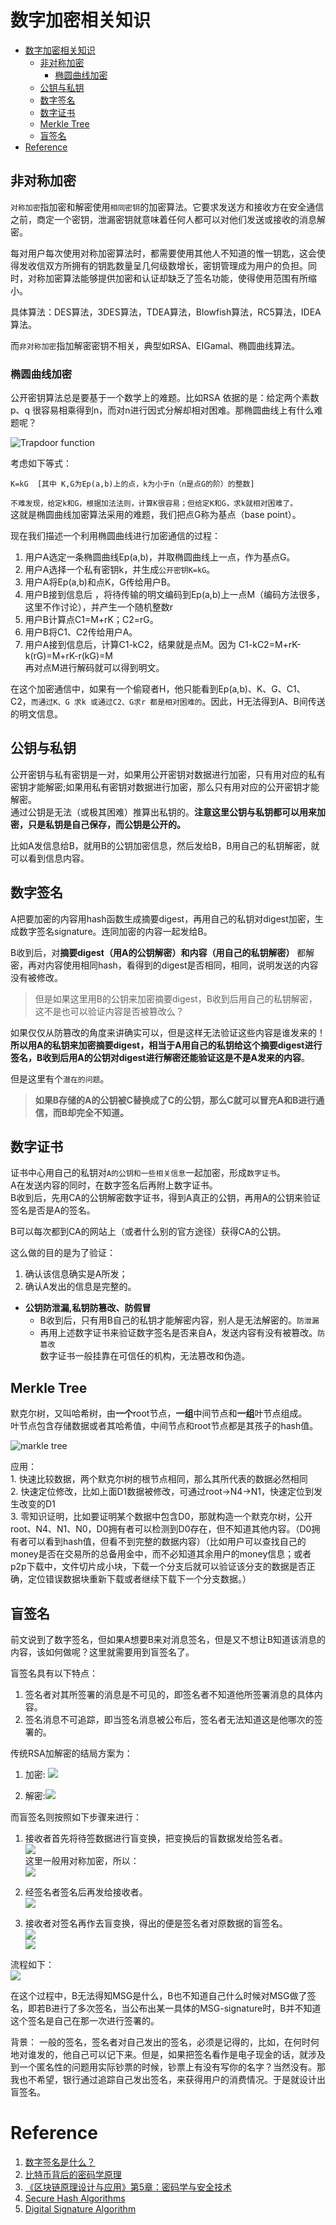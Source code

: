 # 数字加密相关知识
- [数字加密相关知识](#%E6%95%B0%E5%AD%97%E5%8A%A0%E5%AF%86%E7%9B%B8%E5%85%B3%E7%9F%A5%E8%AF%86)
  - [非对称加密](#%E9%9D%9E%E5%AF%B9%E7%A7%B0%E5%8A%A0%E5%AF%86)
    - [椭圆曲线加密](#%E6%A4%AD%E5%9C%86%E6%9B%B2%E7%BA%BF%E5%8A%A0%E5%AF%86)
  - [公钥与私钥](#%E5%85%AC%E9%92%A5%E4%B8%8E%E7%A7%81%E9%92%A5)
  - [数字签名](#%E6%95%B0%E5%AD%97%E7%AD%BE%E5%90%8D)
  - [数字证书](#%E6%95%B0%E5%AD%97%E8%AF%81%E4%B9%A6)
  - [Merkle Tree](#merkle-tree)
  - [盲签名](#%E7%9B%B2%E7%AD%BE%E5%90%8D)
- [Reference](#reference)


## 非对称加密

`对称加密`指加密和解密使用`相同密钥`的加密算法。它要求发送方和接收方在安全通信之前，商定一个密钥，泄漏密钥就意味着任何人都可以对他们发送或接收的消息解密。

每对用户每次使用对称加密算法时，都需要使用其他人不知道的惟一钥匙，这会使得发收信双方所拥有的钥匙数量呈几何级数增长，密钥管理成为用户的负担。同时，对称加密算法能够提供加密和认证却缺乏了签名功能，使得使用范围有所缩小。

具体算法：DES算法，3DES算法，TDEA算法，Blowfish算法，RC5算法，IDEA算法。

而`非对称加密`指加解密密钥不相关，典型如RSA、EIGamal、椭圆曲线算法。

### 椭圆曲线加密

公开密钥算法总是要基于一个数学上的难题。比如RSA 依据的是：给定两个素数p、q 很容易相乘得到n，而对n进行因式分解却相对困难。那椭圆曲线上有什么难题呢？

![Trapdoor function](https://upload.wikimedia.org/wikipedia/commons/thumb/8/8f/Trapdoor_permutation.svg/300px-Trapdoor_permutation.svg.png)

考虑如下等式：  

    K=kG  [其中 K,G为Ep(a,b)上的点，k为小于n（n是点G的阶）的整数]  

`不难发现，给定k和G，根据加法法则，计算K很容易；但给定K和G，求k就相对困难了。`  
这就是椭圆曲线加密算法采用的难题，我们把点G称为基点（base point）。  

现在我们描述一个利用椭圆曲线进行加密通信的过程：  

1.  用户A选定一条椭圆曲线Ep(a,b)，并取椭圆曲线上一点，作为基点G。
2.  用户A选择一个私有密钥k，并生成`公开密钥K=kG`。
3.  用户A将Ep(a,b)和点K，G传给用户B。
4.  用户B接到信息后 ，将待传输的明文编码到Ep(a,b)上一点M（编码方法很多，这里不作讨论），并产生一个随机整数r
5.  用户B计算点C1=M+rK；C2=rG。
6.  用户B将C1、C2传给用户A。
7.  用户A接到信息后，计算C1-kC2，结果就是点M。因为
    C1-kC2=M+rK-k(rG)=M+rK-r(kG)=M  
    再对点M进行解码就可以得到明文。

在这个加密通信中，如果有一个偷窥者H，他只能看到Ep(a,b)、K、G、C1、C2，`而通过K、G 求k 或通过C2、G求r 都是相对困难的`。因此，H无法得到A、B间传送的明文信息。

## 公钥与私钥

公开密钥与私有密钥是一对，如果用公开密钥对数据进行加密，只有用对应的私有密钥才能解密;如果用私有密钥对数据进行加密，那么只有用对应的公开密钥才能解密。  
通过公钥是无法（或极其困难）推算出私钥的。**注意这里公钥与私钥都可以用来加密，只是私钥是自己保存，而公钥是公开的。**

比如A发信息给B，就用B的公钥加密信息，然后发给B，B用自己的私钥解密，就可以看到信息内容。

## 数字签名

A把要加密的内容用hash函数生成摘要digest，再用自己的私钥对digest加密，生成数字签名signature。连同加密的内容一起发给B。  

B收到后，对**摘要digest（用A的公钥解密）**和**内容（用自己的私钥解密）** 都解密，再对内容使用相同hash，看得到的digest是否相同，相同，说明发送的内容没有被修改。  

>但是如果这里用B的公钥来加密摘要digest，B收到后用自己的私钥解密，这不是也可以验证内容是否被篡改么？

如果仅仅从防篡改的角度来讲确实可以，但是这样无法验证这些内容是谁发来的！**所以用A的私钥来加密摘要digest，相当于A用自己的私钥给这个摘要digest进行签名，B收到后用A的公钥对digest进行解密还能验证这是不是A发来的内容**。

但是这里有个`潜在的问题`。  

>**如果B存储的A的公钥被C替换成了C的公钥，那么C就可以冒充A和B进行通信，而B却完全不知道。**

## 数字证书

证书中心用自己的私钥对`A的公钥和一些相关信息`一起加密，形成`数字证书`。  
A在发送内容的同时，在数字签名后再附上数字证书。  
B收到后，先用CA的公钥解密数字证书，得到A真正的公钥，再用A的公钥来验证签名是否是A的签名。  

B可以每次都到CA的网站上（或者什么别的官方途径）获得CA的公钥。

这么做的目的是为了验证：
1. 确认该信息确实是A所发；
2. 确认A发出的信息是完整的。

*  **公钥防泄漏,私钥防篡改、防假冒**  
    *  B收到后，只有用B自己的私钥才能解密内容，别人是无法解密的。`防泄漏`  
    *  再用上述数字证书来验证数字签名是否来自A，发送内容有没有被篡改。`防篡改`  
数字证书一般挂靠在可信任的机构，无法篡改和伪造。

## Merkle Tree

默克尔树，又叫哈希树，由**一个**root节点，**一组**中间节点和**一组**叶节点组成。  
叶节点包含存储数据或者其哈希值，中间节点和root节点都是其孩子的hash值。  

![markle tree](https://github.com/yjjnls/Notes/blob/master/block%20chain/Basic/img/markle%20tree.jpg)

应用：  
1\.  快速比较数据，两个默克尔树的根节点相同，那么其所代表的数据必然相同  
2\.  快速定位修改，比如上面D1数据被修改，可通过root->N4->N1，快速定位到发生改变的D1  
3\.  零知识证明，比如要证明某个数据中包含D0，那就构造一个默克尔树，公开root、N4、N1、N0，D0拥有者可以检测到D0存在，但不知道其他内容。（D0拥有者可以看到hash值，但看不到完整的数据内容）（比如用户可以查找自己的money是否在交易所的总备用金中，而不必知道其余用户的money信息；或者p2p下载中，文件切片成小块，下载一个分支后就可以验证该分支的数据是否正确，定位错误数据块重新下载或者继续下载下一个分支数据。）

## 盲签名
前文说到了数字签名，但如果A想要B来对消息签名，但是又不想让B知道该消息的内容，该如何做呢？这里就需要用到盲签名了。

盲签名具有以下特点：
1.  签名者对其所签署的消息是不可见的，即签名者不知道他所签署消息的具体内容。
2.  签名消息不可追踪，即当签名消息被公布后，签名者无法知道这是他哪次的签署的。

传统RSA加解密的结局方案为：

1.  加密: ![](http://upload-images.jianshu.io/upload_images/11336404-be53f4cdd8eff0f1.png?imageMogr2/auto-orient/strip%7CimageView2/2/w/1240)

2.  解密:![](http://upload-images.jianshu.io/upload_images/11336404-0c87f6ebf1f4b7b8.png?imageMogr2/auto-orient/strip%7CimageView2/2/w/1240)

而盲签名则按照如下步骤来进行：
1.  接收者首先将待签数据进行盲变换，把变换后的盲数据发给签名者。  
![](http://upload-images.jianshu.io/upload_images/11336404-c22f3f330c202a4d.png?imageMogr2/auto-orient/strip%7CimageView2/2/w/1240)  
这里一般用对称加密，所以：  
![](http://upload-images.jianshu.io/upload_images/11336404-e2f7a82497d99ebf.png?imageMogr2/auto-orient/strip%7CimageView2/2/w/1240)

2.  经签名者签名后再发给接收者。  
![](http://upload-images.jianshu.io/upload_images/11336404-e858b0db3ba78057.png?imageMogr2/auto-orient/strip%7CimageView2/2/w/1240)  

3.  接收者对签名再作去盲变换，得出的便是签名者对原数据的盲签名。   
![](http://upload-images.jianshu.io/upload_images/11336404-717c9c59aaf9e53a.png?imageMogr2/auto-orient/strip%7CimageView2/2/w/1240)   
![](http://upload-images.jianshu.io/upload_images/11336404-074b0968d84944d8.png?imageMogr2/auto-orient/strip%7CimageView2/2/w/1240)


流程如下：  
![](http://upload-images.jianshu.io/upload_images/11336404-1c5466a4f060888b.png?imageMogr2/auto-orient/strip%7CimageView2/2/w/1240)

在这个过程中，B无法得知MSG是什么，B也不知道自己什么时候对MSG做了签名，即若B进行了多次签名，当公布出某一具体的MSG-signature时，B并不知道这个签名是自己在那一次进行签署的。


背景：
一般的签名，签名者对自己发出的签名，必须是记得的，比如，在何时何地对谁发的，他自己可以记下来。但是，如果把签名看作是电子现金的话，就涉及到一个匿名性的问题用实际钞票的时候，钞票上有没有写你的名字？当然没有。那我也不希望，银行通过追踪自己发出签名，来获得用户的消费情况。于是就设计出盲签名。



# Reference
1. [数字签名是什么？](http://www.ruanyifeng.com/blog/2011/08/what_is_a_digital_signature.html)
2. [比特币背后的密码学原理](https://www.jianshu.com/p/225ff9439132)
3. [《区块链原理设计与应用》第5章：密码学与安全技术](https://github.com/yjjnls/books/blob/master/block%20chain/%E5%8C%BA%E5%9D%97%E9%93%BE%E5%8E%9F%E7%90%86%E3%80%81%E8%AE%BE%E8%AE%A1%E4%B8%8E%E5%BA%94%E7%94%A8.pdf)
4. [Secure Hash Algorithms](https://en.wikipedia.org/wiki/Secure_Hash_Algorithms)
5. [Digital Signature Algorithm](https://en.wikipedia.org/wiki/Digital_Signature_Algorithm)